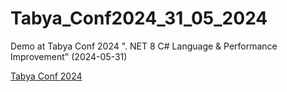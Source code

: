 # Tabya_Conf2024_31_05_2024

Demo at Tabya Conf 2024 ". NET 8 C# Language & Performance Improvement" (2024-05-31)

[Tabya Conf 2024](https://tabyaconf.dev/)